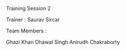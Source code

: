 Training Session 2

Trainer : Saurav Sircar

Team Members : 

Ghazi Khan
Dhawal Singh
Anirudh Chakraborty
